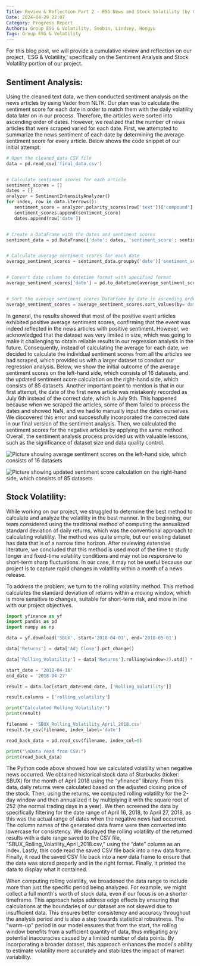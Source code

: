 ```yaml
---
Title: Review & Reflection Part 2 - ESG News and Stock Volatility (by Group "ESG & Volatility")
Date: 2024-04-29 22:07
Category: Progress Report
Authors: Group ESG & Volatility, Seobin, Lindsey, Hongyu
Tags: Group ESG & Volatility
---
```


For this blog post, we will provide a cumulative review and reflection on our project, 'ESG & Volatility,' specifically on the Sentiment Analysis and Stock Volatility portion of our project. 

## Sentiment Analysis:

Using the cleaned text data, we then conducted sentiment analysis on the news articles by using Vader from NLTK. Our plan was to calculate the sentiment score for each date in order to match them with the daily volatility data later on in our process. Therefore, the articles were sorted into ascending order of dates. However, we realized that the number of news articles that were scraped varied for each date. First, we attempted to summarize the news sentiment of each date by determining the average sentiment score for every article. Below shows the code snippet of our initial attempt: 

```python
# Open the cleaned_data CSV file
data = pd.read_csv('final_data.csv')


# Calculate sentiment scores for each article
sentiment_scores = []
dates = []
analyzer = SentimentIntensityAnalyzer()
for index, row in data.iterrows():
   sentiment_score = analyzer.polarity_scores(row['text'])['compound']
   sentiment_scores.append(sentiment_score)
   dates.append(row['date'])


# Create a DataFrame with the dates and sentiment scores
sentiment_data = pd.DataFrame({'date': dates, 'sentiment_score': sentiment_scores})


# Calculate average sentiment scores for each date
average_sentiment_scores = sentiment_data.groupby('date')['sentiment_score'].mean().reset_index()


# Convert date column to datetime format with specified format
average_sentiment_scores['date'] = pd.to_datetime(average_sentiment_scores['date'], format='%m/%d/%y')


# Sort the average sentiment scores DataFrame by date in ascending order
average_sentiment_scores = average_sentiment_scores.sort_values(by='date').reset_index(drop=True)
```

In general, the results showed that most of the positive event articles exhibited positive average sentiment scores, confirming that the event was indeed reflected in the news articles with positive sentiment. However, we acknowledged that the dataset was very limited in size, which was going to make it challenging to obtain reliable results in our regression analysis in the future. Consequently, instead of calculating the average for each date, we decided to calculate the individual sentiment scores from all the articles we had scraped, which provided us with a larger dataset to conduct our regression analysis. Below, we show the initial outcome of the average sentiment scores on the left-hand side, which consists of 16 datasets, and the updated sentiment score calculation on the right-hand side, which consists of 85 datasets. Another important point to mention is that in our first attempt, the date of the first news article was mistakenly recorded as July 6th instead of the correct date, which is July 9th. This happened because when we scraped the articles, some of them failed to process the dates and showed NaN, and we had to manually input the dates ourselves. We discovered this error and successfully incorporated the corrected date in our final version of the sentiment analysis. Then, we calculated the sentiment scores for the negative articles by applying the same method. Overall, the sentiment analysis process provided us with valuable lessons, such as the significance of dataset size and data quality control.

![Picture showing average sentiment scores on the left-hand side, which consists of 16 datasets]({static}/images/group-esg-and-volatility_02_lefthand-sentiment-score.jpg)

![Picture showing updated sentiment score calculation on the right-hand side, which consists of 85 datasets]({static}/images/group-esg-and-volatility_02_righthand-sentiment-score.jpg)

## Stock Volatility:

While working on our project, we struggled to determine the best method to calculate and analyze the volatility in the best manner. In the beginning, our team considered using the traditional method of computing the annualized standard deviation of daily returns, which was the conventional approach to calculating volatility. The method was quite simple, but our existing dataset has data that is of a narrow time horizon. After reviewing extensive literature, we concluded that this method is used most of the time to study longer and fixed-time volatility conditions and may not be responsive to short-term sharp fluctuations. In our case, it may not be useful because our project is to capture rapid changes in volatility within a month of a news release.

To address the problem, we turn to the rolling volatility method. This method calculates the standard deviation of returns within a moving window, which is more sensitive to changes, suitable for short-term risk, and more in line with our project objectives. 

```python
import yfinance as yf
import pandas as pd
import numpy as np

data = yf.download('SBUX', start='2018-04-01', end='2018-05-01')

data['Returns'] = data['Adj Close'].pct_change()

data['Rolling_Volatility'] = data['Returns'].rolling(window=2).std() * np.sqrt(252)

start_date = '2018-04-16'
end_date = '2018-04-27'

result = data.loc[start_date:end_date, ['Rolling_Volatility']]

result.columns = ['rolling_volatility']

print("Calculated Rolling Volatility:")
print(result)

filename = 'SBUX_Rolling_Volatility_April_2018.csv'
result.to_csv(filename, index_label='date')

read_back_data = pd.read_csv(filename, index_col=0)

print("\nData read from CSV:")
print(read_back_data)
```

The Python code above showed how we calculated volatility when negative news occurred. We obtained historical stock data of Starbucks (ticker: SBUX) for the month of April 2018 using the “yfinance” library. From this data, daily returns were calculated based on the adjusted closing price of the stock. Then, using the returns, we computed rolling volatility for the 2-day window and then annualized it by multiplying it with the square root of 252 (the normal trading days in a year). We then screened the data by specifically filtering for the date range of April 16, 2018, to April 27, 2018, as this was the actual range of dates when the negative news had occurred. The column names of the generated data frame were then converted into lowercase for consistency. We displayed the rolling volatility of the returned results with a date range saved to the CSV file, “SBUX_Rolling_Volatility_April_2018.csv,” using the “date” column as an index. Lastly, this code read the saved CSV file back into a new data frame. Finally, it read the saved CSV file back into a new data frame to ensure that the data was stored properly and in the right format. Finally, it printed the data to display what it contained.

When computing rolling volatility, we broadened the data range to include more than just the specific period being analyzed. For example, we might collect a full month's worth of stock data, even if our focus is on a shorter timeframe. This approach helps address edge effects by ensuring that calculations at the boundaries of our dataset are not skewed due to insufficient data. This ensures better consistency and accuracy throughout the analysis period and is also a step towards statistical robustness. The "warm-up" period in our model ensures that from the start, the rolling window benefits from a sufficient quantity of data, thus mitigating any potential inaccuracies caused by a limited number of data points. By incorporating a broader dataset, this approach enhances the model's ability to estimate volatility more accurately and stabilizes the impact of market variability. 


